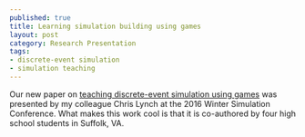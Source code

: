 ```yaml
---
published: true
title: Learning simulation building using games
layout: post
category: Research Presentation
tags:
- discrete-event simulation
- simulation teaching
---
```


Our new paper on
<a href="https://www.researchgate.net/publication/311679896_Using_Simulation_Games_for_Teaching_and_Learning_Discrete-Event_Simulation" target="_blank"> teaching discrete-event simulation using games</a> was presented by my colleague Chris Lynch at the 2016 Winter Simulation Conference. What makes this work cool is that it is co-authored by four high school students in Suffolk, VA.
